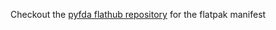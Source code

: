 Checkout the [pyfda flathub repository](https://github.com/flathub/com.github.chipmuenk.pyfda) for the flatpak manifest
